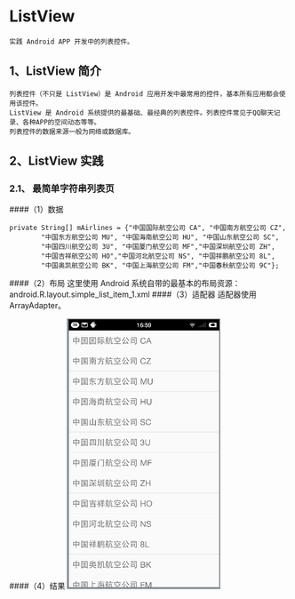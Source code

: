 # ListView
    实践 Android APP 开发中的列表控件。
## 1、ListView 简介
    列表控件（不只是 ListView）是 Android 应用开发中最常用的控件，基本所有应用都会使用该控件。
    ListView 是 Android 系统提供的最基础、最经典的列表控件。列表控件常见于QQ聊天记录、各种APP的空间动态等等。
    列表控件的数据来源一般为网络或数据库。


## 2、ListView 实践
### 2.1、 最简单字符串列表页
####（1）数据

    private String[] mAirlines = {"中国国际航空公司 CA", "中国南方航空公司 CZ",
            "中国东方航空公司 MU", "中国海南航空公司 HU", "中国山东航空公司 SC",
            "中国四川航空公司 3U", "中国厦门航空公司 MF","中国深圳航空公司 ZH",
            "中国吉祥航空公司 HO","中国河北航空公司 NS", "中国祥鹏航空公司 8L",
            "中国奥凯航空公司 BK", "中国上海航空公司 FM","中国春秋航空公司 9C"};

####（2）布局
    这里使用 Android 系统自带的最基本的布局资源：android.R.layout.simple_list_item_1.xml
####（3）适配器
    适配器使用 ArrayAdapter<String>。

####（4）结果
    ![Alt Text](https://github.com/wq923/ListView/blob/master/image/image01.png)